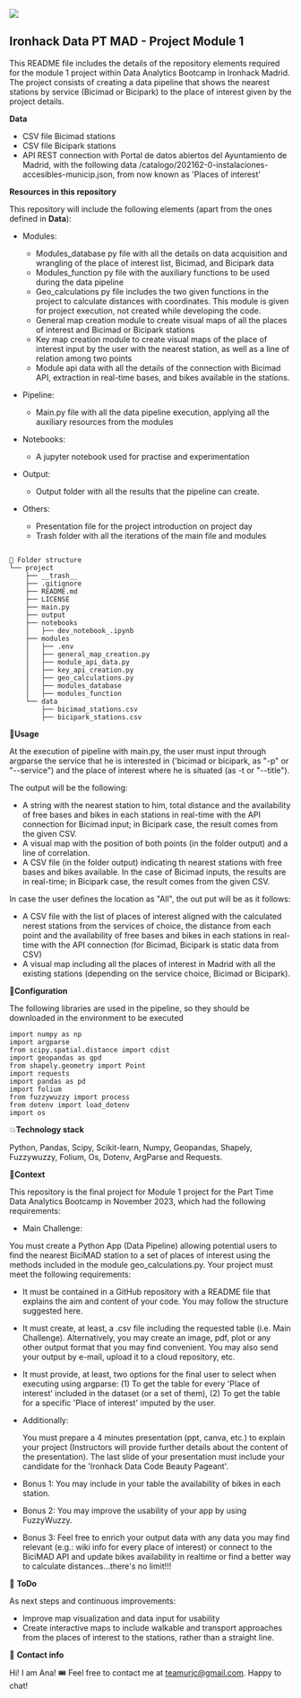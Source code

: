 <p align="left"><img src="https://cdn-images-1.medium.com/max/184/1*2GDcaeYIx_bQAZLxWM4PsQ@2x.png"></p>

## **Ironhack Data PT MAD - Project Module 1**

This README file includes the details of the repository elements required for the module 1 project within Data Analytics Bootcamp in Ironhack Madrid.
The project consists of creating a data pipeline that shows the nearest stations by service (Bicimad or Bicipark) to the place of interest given by the project details. 

**Data**

- CSV file Bicimad stations
- CSV file Bicipark stations
- API REST connection with Portal de datos abiertos del Ayuntamiento de Madrid, with the following data /catalogo/202162-0-instalaciones-accesibles-municip.json, from now known as 'Places of interest'

**Resources in this repository**

This repository will include the following elements (apart from the ones defined in **Data**): 

- Modules:

    - Modules_database py file with all the details on data acquisition and wrangling of the place of interest list, Bicimad, and Bicipark data
    - Modules_function py file with the auxiliary functions to be used during the data pipeline
    - Geo_calculations py file includes the two given functions in the project to calculate distances with coordinates. This module is given for project execution, not created while developing the code.
    - General map creation module to create visual maps of all the places of interest and Bicimad or Bicipark stations
    - Key map creation module to create visual maps of the place of interest input by the user with the nearest station, as well as a line of relation among two points
    - Module api data with all the details of the connection with Bicimad API, extraction in real-time bases, and bikes available in the stations.
      
- Pipeline:

    - Main.py file with all the data pipeline execution, applying all the auxiliary resources from the modules
      
- Notebooks: 

    - A jupyter notebook used for practise and experimentation
      
- Output:
  
    - Output folder with all the results that the pipeline can create.

- Others:

    - Presentation file for the project introduction on project day
    - Trash folder with all the iterations of the main file and modules
```

📁 Folder structure
└── project
    ├── __trash__
    ├── .gitignore
    ├── README.md
    ├── LICENSE
    ├── main.py
    ├── output
    ├── notebooks
    │   ├── dev_notebook_.ipynb
    ├── modules
    │   ├── .env
    │   ├── general_map_creation.py
    │   ├── module_api_data.py
    │   ├── key_api_creation.py
    │   ├── geo_calculations.py
    │   ├── modules_database
    │   ├── modules_function
    └── data
        ├── bicimad_stations.csv
        ├── bicipark_stations.csv

```

🥤**Usage**

At the execution of pipeline with main.py, the user must input through argparse the service that he is interested in ('bicimad or bicipark, as "-p" or "--service") and the place of interest where he is situated (as -t or "--title"). 

The output will be the following: 

- A string with the nearest station to him, total distance and the availability of free bases and bikes in each stations in real-time with the API connection for Bicimad input; in Bicipark case, the result comes from the given CSV.
- A visual map with the position of both points (in the folder output) and a line of correlation.
- A CSV file (in the folder output) indicating th nearest stations with free bases and bikes available. In the case of Bicimad inputs, the results are in real-time; in Bicipark case, the result comes from the given CSV.


In case the user defines the location as "All", the out put will be as it follows: 

- A CSV file with the list of places of interest aligned with the calculated nerest stations from the services of choice,  the distance from each point and the availability of free bases and bikes in each stations in real-time with the API connection (for Bicimad, Bicipark is static data from CSV)
- A visual map including all the places of interest in Madrid with all the existing stations (depending on the service choice, Bicimad or Bicipark).


🔧**Configuration**

The following libraries are used in the pipeline, so they should be downloaded in the environment to be executed

```
import numpy as np
import argparse
from scipy.spatial.distance import cdist
import geopandas as gpd
from shapely.geometry import Point
import requests
import pandas as pd 
import folium 
from fuzzywuzzy import process
from dotenv import load_dotenv
import os
```

💥**Technology stack**

Python, Pandas, Scipy, Scikit-learn, Numpy, Geopandas, Shapely, Fuzzywuzzy, Folium, Os, Dotenv, ArgParse and Requests.

👀**Context**

This repository is the final project for Module 1 project for the Part Time Data Analytics Bootcamp in November 2023, which had the following requirements: 

- Main Challenge:

You must create a Python App (Data Pipeline) allowing potential users to find the nearest BiciMAD station to a set of places of interest using the methods included in the module geo_calculations.py.
Your project must meet the following requirements:

- It must be contained in a GitHub repository with a README file that explains the aim and content of your code. You may follow the structure suggested here.

- It must create, at least, a .csv file including the requested table (i.e. Main Challenge). Alternatively, you may create an image, pdf, plot or any other output format that you may find convenient. You may also send your output by e-mail, upload it to a cloud repository, etc.

- It must provide, at least, two options for the final user to select when executing using argparse: (1) To get the table for every 'Place of interest' included in the dataset (or a set of them), (2) To get the table for a specific 'Place of interest' imputed by the user.

- Additionally:

    You must prepare a 4 minutes presentation (ppt, canva, etc.) to explain your project (Instructors will provide further details about the content of the presentation). The last slide of your presentation must include your candidate for the 'Ironhack Data Code Beauty Pageant'.

- Bonus 1:
You may include in your table the availability of bikes in each station.

- Bonus 2:
You may improve the usability of your app by using FuzzyWuzzy.

- Bonus 3:
Feel free to enrich your output data with any data you may find relevant (e.g.: wiki info for every place of interest) or connect to the BiciMAD API and update bikes availability in realtime or find a better way to calculate distances...there's no limit!!!

💩 **ToDo**

As next steps and continuous improvements: 

- Improve map visualization and data input for usability 
- Create interactive maps to include walkable and transport approaches from the places of interest to the stations, rather than a straight line.


💌 **Contact info**

Hi! I am Ana! 🎟
Feel free to contact me at teamurjc@gmail.com. Happy to chat!
